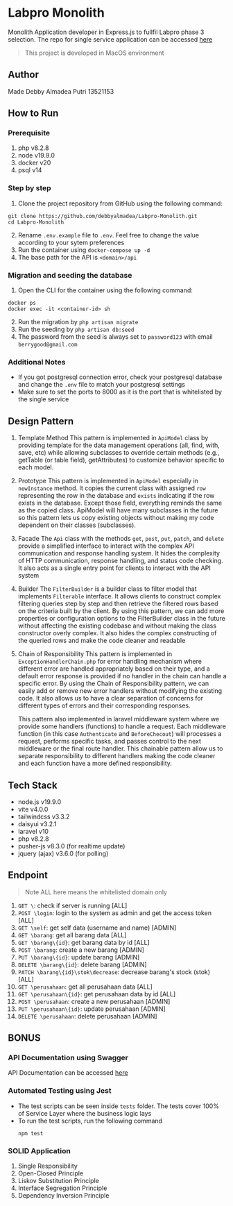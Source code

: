 # Labpro Monolith

Monolith Application developer in Express.js to fullfil Labpro phase 3 selection. The repo for single service application can be accessed [here](https://github.com/debbyalmadea/Labpro-Single-Service.git)

> This project is developed in MacOS environment

## Author

Made Debby Almadea Putri
13521153

## How to Run

### Prerequisite
1. php v8.2.8
2. node v19.9.0
3. docker v20
4. psql v14

### Step by step
1. Clone the project repository from GitHub using the following command:
```
git clone https://github.com/debbyalmadea/Labpro-Monolith.git 
cd Labpro-Monolith
```
2. Rename `.env.example` file to `.env`. Feel free to change the value according to your sytem preferences
3. Run the container using `docker-compose up -d`
4. The base path for the API is `<domain>/api`

### Migration and seeding the database
1. Open the CLI for the container using the following command:
```
docker ps
docker exec -it <container-id> sh
```
2. Run the migration by `php artisan migrate`
3. Run the seeding by `php artisan db:seed`
4. The password from the seed is always set to `password123` with email `berrygood@gmail.com`

### Additional Notes
- If you got postgresql connection error, check your postgresql database and change the `.env` file to match your postgresql settings
- Make sure to set the ports to 8000 as it is the port that is whitelisted by the single service
  
## Design Pattern
1. Template Method 
   This pattern is implemented in `ApiModel` class by providing template for the data management operations (all, find, with, save, etc) while allowing subclasses to override certain methods (e.g., getTable (or table field), getAttributes) to customize behavior specific to each model.
2. Prototype
   This pattern is implemented in `ApiModel` especially in `newInstance` method. It copies the current class with assigned `row` representing the row in the database and `exists` indicating if the row exists in the database. Except those field, everything reminds the same as the copied class. ApiModel will have many subclasses in the future so this pattern lets us copy existing objects without making my code dependent on their classes (subclasses).
3. Facade
   The `Api` class with the methods `get`, `post`, `put`, `patch`, and `delete` provide a simplified interface to interact with the complex API communication and response handling system. It hides the complexity of HTTP communication, response handling, and status code checking. It also acts as a single entry point for clients to interact with the API system
4. Builder
   The `FilterBuilder` is a builder class to filter model that implements `Filterable` interface. It allows clients to construct complex filtering queries step by step and then retrieve the filtered rows based on the criteria built by the client. By using this pattern, we can add more properties or configuration options to the FilterBuilder class in the future without affecting the existing codebase and without making the class constructor overly complex. It also hides the complex constructing of the queried rows and make the code cleaner and readable
5. Chain of Responsibility
   This pattern is implemented in `ExceptionHandlerChain.php` for error handling mechanism where different error are handled appropriately based on their type, and a default error response is provided if no handler in the chain can handle a specific error. By using the Chain of Responsibility pattern, we can easily add or remove new error handlers without modifying the existing code. It also allows us to have a clear separation of concerns for different types of errors and their corresponding responses.

   This pattern also implemented in laravel middleware system where we provide some handlers (functions) to handle a request. Each middleware function (in this case `Authenticate` and `BeforeChecout`) will processes a request, performs specific tasks, and passes control to the next middleware or the final route handler. This chainable pattern allow us to separate responsibility to different handlers making the code cleaner and each function have a more defined responsibility.

## Tech Stack
- node.js v19.9.0
- vite v4.0.0
- tailwindcss v3.3.2
- daisyui v3.2.1
- laravel v10
- php v8.2.8
- pusher-js v8.3.0 (for realtime update)
- jquery (ajax) v3.6.0 (for polling)

## Endpoint
> Note ALL here means the whitelisted domain only
1. `GET \`: check if server is running [ALL]
2. `POST \login`: login to the system as admin and get the access token [ALL]
3. `GET \self`: get self data (username and name) [ADMIN]
4. `GET \barang`: get all barang data [ALL]
5. `GET \barang\{id}`: get barang data by id [ALL]
6. `POST \barang`: create a new barang [ADMIN]
7. `PUT \barang\{id}`: update barang [ADMIN]
8. `DELETE \barang\{id}`: delete barang [ADMIN]
9. `PATCH \barang\{id}\stok\decrease`: decrease barang's stock (stok) [ALL]
10. `GET \perusahaan`: get all perusahaan data [ALL]
11. `GET \perusahaan\{id}`: get perusahaan data by id [ALL]
12. `POST \perusahaan`: create a new perusahaan [ADMIN]
13. `PUT \perusahaan\{id}`: update perusahaan [ADMIN]
14. `DELETE \perusahaan`: delete perusahaan [ADMIN]

## BONUS

### API Documentation using Swagger

API Documentation can be accessed [here](https://app.swaggerhub.com/apis-docs/ALMADEAPUTRI/labpro-single-service/1.0.0)

### Automated Testing using Jest

- The test scripts can be seen inside `tests` folder. The tests cover 100% of Service Layer where the business logic lays
- To run the test scripts, run the following command
  ```
  npm test
  ```

### SOLID Application
1. Single Responsibility
2. Open-Closed Principle
3. Liskov Substitution Principle
4. Interface Segregation Principle
5. Dependency Inversion Principle